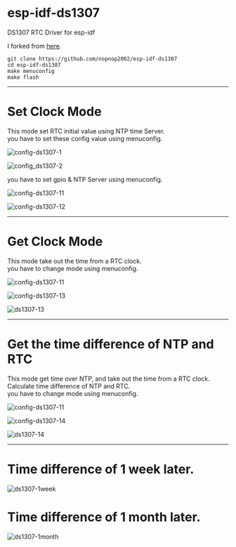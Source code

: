 # esp-idf-ds1307
DS1307 RTC Driver for esp-idf

I forked from [here](https://github.com/UncleRus/esp-idf-lib/tree/master/components/ds1307).

```
git clone https://github.com/nopnop2002/esp-idf-ds1307
cd esp-idf-ds1307
make menuconfig
make flash
```



---

# Set Clock Mode   

This mode set RTC initial value using NTP time Server.   
you have to set these config value using menuconfig.   

![config-ds1307-1](https://user-images.githubusercontent.com/6020549/59560411-a0ba7800-904c-11e9-96ae-19b8ab390c5e.jpg)

![config_ds1307-2](https://user-images.githubusercontent.com/6020549/59560457-32c28080-904d-11e9-9676-72a164dcc83e.jpg)

you have to set gpio & NTP Server using menuconfig.   

![config-ds1307-11](https://user-images.githubusercontent.com/6020549/59560423-b891fc00-904c-11e9-82b0-b1d999840856.jpg)

![config-ds1307-12](https://user-images.githubusercontent.com/6020549/59560424-bc258300-904c-11e9-924d-81b3f4f0555f.jpg)

---

# Get Clock Mode   

This mode take out the time from a RTC clock.   
you have to change mode using menuconfig.   

![config-ds1307-11](https://user-images.githubusercontent.com/6020549/59560423-b891fc00-904c-11e9-82b0-b1d999840856.jpg)

![config-ds1307-13](https://user-images.githubusercontent.com/6020549/59560426-ce9fbc80-904c-11e9-9c6f-3701054df1c9.jpg)

![ds1307-13](https://user-images.githubusercontent.com/6020549/59560432-df503280-904c-11e9-91ba-56148e8b39b3.jpg)

---

# Get the time difference of NTP and RTC   

This mode get time over NTP, and take out the time from a RTC clock.   
Calculate time difference of NTP and RTC.   
you have to change mode using menuconfig.   

![config-ds1307-11](https://user-images.githubusercontent.com/6020549/59560423-b891fc00-904c-11e9-82b0-b1d999840856.jpg)

![config-ds1307-14](https://user-images.githubusercontent.com/6020549/59560428-d7908e00-904c-11e9-94f7-75e6e6023caf.jpg)

![ds1307-14](https://user-images.githubusercontent.com/6020549/59560436-eb3bf480-904c-11e9-9a9f-3fad2a9903e5.jpg)

---

# Time difference of 1 week later.   

![ds1307-1week](https://user-images.githubusercontent.com/6020549/59961700-4e7aca80-9516-11e9-824d-137c5f0b5a2c.jpg)

# Time difference of 1 month later.   

![ds1307-1month](https://user-images.githubusercontent.com/6020549/61293381-82dc6080-a80e-11e9-87a2-f4f6aba1efca.jpg)

